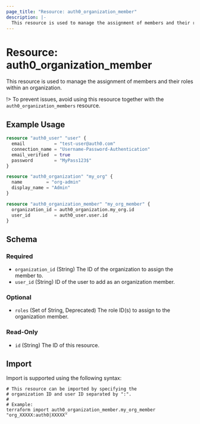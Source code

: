 ```yaml
---
page_title: "Resource: auth0_organization_member"
description: |-
  This resource is used to manage the assignment of members and their roles within an organization.
---
```


# Resource: auth0_organization_member

This resource is used to manage the assignment of members and their roles within an organization.

!> To prevent issues, avoid using this resource together with the `auth0_organization_members` resource.

## Example Usage

```terraform
resource "auth0_user" "user" {
  email           = "test-user@auth0.com"
  connection_name = "Username-Password-Authentication"
  email_verified  = true
  password        = "MyPass123$"
}

resource "auth0_organization" "my_org" {
  name         = "org-admin"
  display_name = "Admin"
}

resource "auth0_organization_member" "my_org_member" {
  organization_id = auth0_organization.my_org.id
  user_id         = auth0_user.user.id
}
```

<!-- schema generated by tfplugindocs -->
## Schema

### Required

- `organization_id` (String) The ID of the organization to assign the member to.
- `user_id` (String) ID of the user to add as an organization member.

### Optional

- `roles` (Set of String, Deprecated) The role ID(s) to assign to the organization member.

### Read-Only

- `id` (String) The ID of this resource.

## Import

Import is supported using the following syntax:

```shell
# This resource can be imported by specifying the
# organization ID and user ID separated by ":".
#
# Example:
terraform import auth0_organization_member.my_org_member "org_XXXXX:auth0|XXXXX"
```
